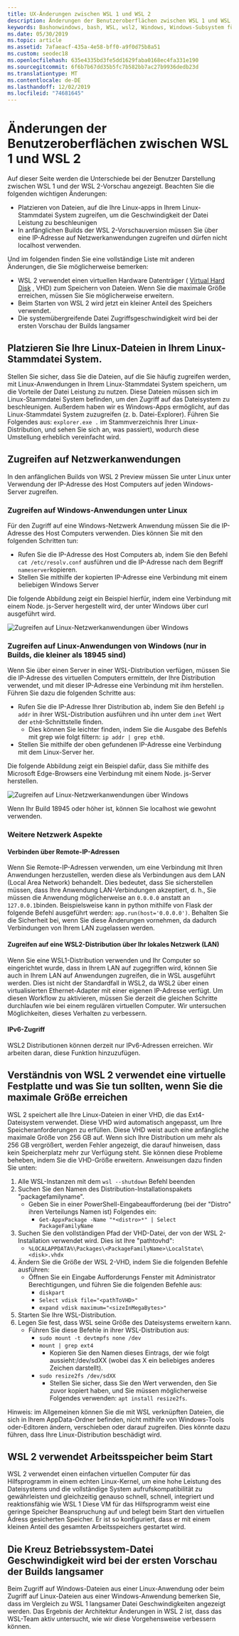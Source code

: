 ```yaml
---
title: UX-Änderungen zwischen WSL 1 und WSL 2
description: Änderungen der Benutzeroberflächen zwischen WSL 1 und WSL 2
keywords: Bashonwindows, bash, WSL, wsl2, Windows, Windows-Subsystem für Linux, windowssubsystem, Ubuntu, Debian, SuSE, Windows 10
ms.date: 05/30/2019
ms.topic: article
ms.assetid: 7afaeacf-435a-4e58-bff0-a9f0d75b8a51
ms.custom: seodec18
ms.openlocfilehash: 635e4335bd3fe5dd1629faba0168ec4fa331e190
ms.sourcegitcommit: 6f6b7b67dd35b5fc7b582bb7ac27b9936dedb23d
ms.translationtype: MT
ms.contentlocale: de-DE
ms.lasthandoff: 12/02/2019
ms.locfileid: "74681645"
---
```

# <a name="user-experience-changes-between-wsl-1-and-wsl-2"></a>Änderungen der Benutzeroberflächen zwischen WSL 1 und WSL 2

Auf dieser Seite werden die Unterschiede bei der Benutzer Darstellung zwischen WSL 1 und der WSL 2-Vorschau angezeigt. Beachten Sie die folgenden wichtigen Änderungen:

- Platzieren von Dateien, auf die Ihre Linux-apps in Ihrem Linux-Stammdatei System zugreifen, um die Geschwindigkeit der Datei Leistung zu beschleunigen
- In anfänglichen Builds der WSL 2-Vorschauversion müssen Sie über eine IP-Adresse auf Netzwerkanwendungen zugreifen und dürfen nicht localhost verwenden.

Und im folgenden finden Sie eine vollständige Liste mit anderen Änderungen, die Sie möglicherweise bemerken:

- WSL 2 verwendet einen virtuellen Hardware Datenträger ( [Virtual Hard Disk](https://en.wikipedia.org/wiki/VHD_(file_format)) , VHD) zum Speichern von Dateien. Wenn Sie die maximale Größe erreichen, müssen Sie Sie möglicherweise erweitern.
- Beim Starten von WSL 2 wird jetzt ein kleiner Anteil des Speichers verwendet.
- Die systemübergreifende Datei Zugriffsgeschwindigkeit wird bei der ersten Vorschau der Builds langsamer

## <a name="place-your-linux-files-in-your-linux-root-file-system"></a>Platzieren Sie Ihre Linux-Dateien in Ihrem Linux-Stammdatei System.
Stellen Sie sicher, dass Sie die Dateien, auf die Sie häufig zugreifen werden, mit Linux-Anwendungen in Ihrem Linux-Stammdatei System speichern, um die Vorteile der Datei Leistung zu nutzen. Diese Dateien müssen sich im Linux-Stammdatei System befinden, um den Zugriff auf das Dateisystem zu beschleunigen. Außerdem haben wir es Windows-Apps ermöglicht, auf das Linux-Stammdatei System zuzugreifen (z. b. Datei-Explorer). Führen Sie Folgendes aus: `explorer.exe .` im Stammverzeichnis Ihrer Linux-Distribution, und sehen Sie sich an, was passiert), wodurch diese Umstellung erheblich vereinfacht wird. 

## <a name="accessing-network-applications"></a>Zugreifen auf Netzwerkanwendungen
In den anfänglichen Builds von WSL 2 Preview müssen Sie unter Linux unter Verwendung der IP-Adresse des Host Computers auf jeden Windows-Server zugreifen.

### <a name="accessing-windows-applications-from-linux"></a>Zugreifen auf Windows-Anwendungen unter Linux
Für den Zugriff auf eine Windows-Netzwerk Anwendung müssen Sie die IP-Adresse des Host Computers verwenden. Dies können Sie mit den folgenden Schritten tun:

- Rufen Sie die IP-Adresse des Host Computers ab, indem Sie den Befehl `cat /etc/resolv.conf` ausführen und die IP-Adresse nach dem Begriff `nameserver`kopieren. 
- Stellen Sie mithilfe der kopierten IP-Adresse eine Verbindung mit einem beliebigen Windows Server

Die folgende Abbildung zeigt ein Beispiel hierfür, indem eine Verbindung mit einem Node. js-Server hergestellt wird, der unter Windows über curl ausgeführt wird. 

![Zugreifen auf Linux-Netzwerkanwendungen über Windows](media/wsl2-network-l2w.png)

### <a name="accessing-linux-applications-from-windows-only-in-builds-lower-than-18945"></a>Zugreifen auf Linux-Anwendungen von Windows (nur in Builds, die kleiner als 18945 sind)
Wenn Sie über einen Server in einer WSL-Distribution verfügen, müssen Sie die IP-Adresse des virtuellen Computers ermitteln, der Ihre Distribution verwendet, und mit dieser IP-Adresse eine Verbindung mit ihm herstellen. Führen Sie dazu die folgenden Schritte aus:

- Rufen Sie die IP-Adresse Ihrer Distribution ab, indem Sie den Befehl `ip addr` in ihrer WSL-Distribution ausführen und ihn unter dem `inet` Wert der `eth0`-Schnittstelle finden.
   - Dies können Sie leichter finden, indem Sie die Ausgabe des Befehls mit grep wie folgt filtern: `ip addr | grep eth0`.
- Stellen Sie mithilfe der oben gefundenen IP-Adresse eine Verbindung mit dem Linux-Server her.

Die folgende Abbildung zeigt ein Beispiel dafür, dass Sie mithilfe des Microsoft Edge-Browsers eine Verbindung mit einem Node. js-Server herstellen.

![Zugreifen auf Linux-Netzwerkanwendungen über Windows](media/wsl2-network-w2l.jpg)

Wenn Ihr Build 18945 oder höher ist, können Sie localhost wie gewohnt verwenden. 

### <a name="other-networking-considerations"></a>Weitere Netzwerk Aspekte

#### <a name="connecting-via-remote-ip-addresses"></a>Verbinden über Remote-IP-Adressen

Wenn Sie Remote-IP-Adressen verwenden, um eine Verbindung mit Ihren Anwendungen herzustellen, werden diese als Verbindungen aus dem LAN (Local Area Network) behandelt. Dies bedeutet, dass Sie sicherstellen müssen, dass Ihre Anwendung LAN-Verbindungen akzeptiert, d. h., Sie müssen die Anwendung möglicherweise an `0.0.0.0` anstatt an `127.0.0.1`binden. Beispielsweise kann in python mithilfe von Flask der folgende Befehl ausgeführt werden: `app.run(host='0.0.0.0')`. Behalten Sie die Sicherheit bei, wenn Sie diese Änderungen vornehmen, da dadurch Verbindungen von Ihrem LAN zugelassen werden. 

#### <a name="accessing-a-wsl2-distro-from-your-local-area-network-lan"></a>Zugreifen auf eine WSL2-Distribution über Ihr lokales Netzwerk (LAN)

Wenn Sie eine WSL1-Distribution verwenden und Ihr Computer so eingerichtet wurde, dass in Ihrem LAN auf zugegriffen wird, können Sie auch in Ihrem LAN auf Anwendungen zugreifen, die in WSL ausgeführt werden. Dies ist nicht der Standardfall in WSL2, da WSL2 über einen virtualisierten Ethernet-Adapter mit einer eigenen IP-Adresse verfügt. Um diesen Workflow zu aktivieren, müssen Sie derzeit die gleichen Schritte durchlaufen wie bei einem regulären virtuellen Computer. Wir untersuchen Möglichkeiten, dieses Verhalten zu verbessern.

#### <a name="ipv6-access"></a>IPv6-Zugriff

WSL2 Distributionen können derzeit nur IPv6-Adressen erreichen. Wir arbeiten daran, diese Funktion hinzuzufügen.

## <a name="understanding-wsl-2-uses-a-vhd-and-what-to-do-if-you-reach-its-max-size"></a>Verständnis von WSL 2 verwendet eine virtuelle Festplatte und was Sie tun sollten, wenn Sie die maximale Größe erreichen
WSL 2 speichert alle Ihre Linux-Dateien in einer VHD, die das Ext4-Dateisystem verwendet. Diese VHD wird automatisch angepasst, um Ihre Speicheranforderungen zu erfüllen. Diese VHD weist auch eine anfängliche maximale Größe von 256 GB auf. Wenn sich Ihre Distribution um mehr als 256 GB vergrößert, werden Fehler angezeigt, die darauf hinweisen, dass kein Speicherplatz mehr zur Verfügung steht. Sie können diese Probleme beheben, indem Sie die VHD-Größe erweitern. Anweisungen dazu finden Sie unten:

1. Alle WSL-Instanzen mit dem `wsl --shutdown` Befehl beenden
2. Suchen Sie den Namen des Distribution-Installationspakets "packagefamilyname".
   - Geben Sie in einer PowerShell-Eingabeaufforderung (bei der "Distro" ihren Verteilungs Namen ist) Folgendes ein:
      - `Get-AppxPackage -Name "*<distro>*" | Select PackageFamilyName`
3. Suchen Sie den vollständigen Pfad der VHD-Datei, der von der WSL 2-Installation verwendet wird. Dies ist Ihre "pathtovhd":
     - `%LOCALAPPDATA%\Packages\<PackageFamilyName>\LocalState\<disk>.vhdx`
4. Ändern Sie die Größe der WSL 2-VHD, indem Sie die folgenden Befehle ausführen:
   - Öffnen Sie ein Eingabe Aufforderungs Fenster mit Administrator Berechtigungen, und führen Sie die folgenden Befehle aus:
      - `diskpart`
      - `Select vdisk file="<pathToVHD>"`
      - `expand vdisk maximum="<sizeInMegaBytes>"`
5. Starten Sie Ihre WSL-Distribution.
6. Legen Sie fest, dass WSL seine Größe des Dateisystems erweitern kann.
   - Führen Sie diese Befehle in ihrer WSL-Distribution aus:
      - `sudo mount -t devtmpfs none /dev`
      - `mount | grep ext4`
         - Kopieren Sie den Namen dieses Eintrags, der wie folgt aussieht:/dev/sdXX (wobei das X ein beliebiges anderes Zeichen darstellt).
      - `sudo resize2fs /dev/sdXX`
         - Stellen Sie sicher, dass Sie den Wert verwenden, den Sie zuvor kopiert haben, und Sie müssen möglicherweise Folgendes verwenden: `apt install resize2fs`.

Hinweis: im Allgemeinen können Sie die mit WSL verknüpften Dateien, die sich in Ihrem AppData-Ordner befinden, nicht mithilfe von Windows-Tools oder-Editoren ändern, verschieben oder darauf zugreifen. Dies könnte dazu führen, dass Ihre Linux-Distribution beschädigt wird.

## <a name="wsl-2-will-use-some-memory-on-startup"></a>WSL 2 verwendet Arbeitsspeicher beim Start
WSL 2 verwendet einen einfachen virtuellen Computer für das Hilfsprogramm in einem echten Linux-Kernel, um eine hohe Leistung des Dateisystems und die vollständige System aufrufskompatibilität zu gewährleisten und gleichzeitig genauso schnell, schnell, integriert und reaktionsfähig wie WSL 1 Diese VM für das Hilfsprogramm weist eine geringe Speicher Beanspruchung auf und belegt beim Start den virtuellen Adress gesicherten Speicher. Er ist so konfiguriert, dass er mit einem kleinen Anteil des gesamten Arbeitsspeichers gestartet wird.

## <a name="cross-os-file-speed-will-be-slower-in-initial-preview-builds"></a>Die Kreuz Betriebssystem-Datei Geschwindigkeit wird bei der ersten Vorschau der Builds langsamer
Beim Zugriff auf Windows-Dateien aus einer Linux-Anwendung oder beim Zugriff auf Linux-Dateien aus einer Windows-Anwendung bemerken Sie, dass im Vergleich zu WSL 1 langsamer Datei Geschwindigkeiten angezeigt werden. Das Ergebnis der Architektur Änderungen in WSL 2 ist, dass das WSL-Team aktiv untersucht, wie wir diese Vorgehensweise verbessern können.
